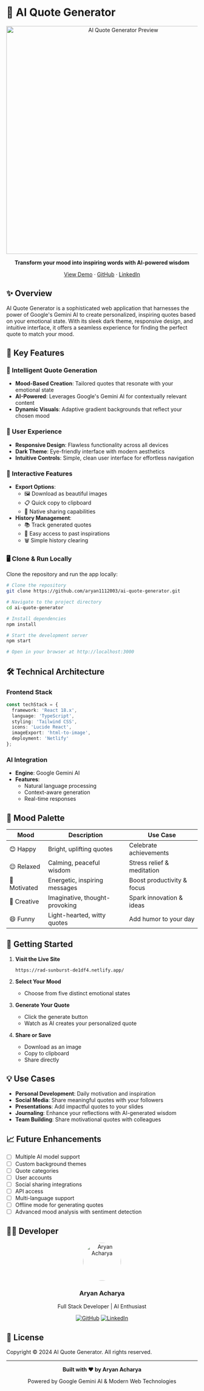 # 🌟 AI Quote Generator

<div align="center">
  <img src="![Screenshot 2025-01-12 124253](https://github.com/user-attachments/assets/5f9da6b9-e093-42b1-8c0b-c697244a1b51)
" alt="AI Quote Generator Preview" width="600px" />

  <p align="center">
    <strong>Transform your mood into inspiring words with AI-powered wisdom</strong>
  </p>

  <p align="center">
    <a href="https://rad-sunburst-de1df4.netlify.app/" target="_blank">View Demo</a>
    ·
    <a href="https://github.com/aryan1112003/ai-quote-generator" target="_blank">GitHub</a>
    ·
    <a href="https://www.linkedin.com/in/aryan-acharya-9b939b316/" target="_blank">LinkedIn</a>
  </p>
</div>

## ✨ Overview

AI Quote Generator is a sophisticated web application that harnesses the power of Google's Gemini AI to create personalized, inspiring quotes based on your emotional state. With its sleek dark theme, responsive design, and intuitive interface, it offers a seamless experience for finding the perfect quote to match your mood.

## 🎯 Key Features

### 🎨 Intelligent Quote Generation
- **Mood-Based Creation**: Tailored quotes that resonate with your emotional state
- **AI-Powered**: Leverages Google's Gemini AI for contextually relevant content
- **Dynamic Visuals**: Adaptive gradient backgrounds that reflect your chosen mood

### 📱 User Experience
- **Responsive Design**: Flawless functionality across all devices
- **Dark Theme**: Eye-friendly interface with modern aesthetics
- **Intuitive Controls**: Simple, clean user interface for effortless navigation

### 💫 Interactive Features
- **Export Options**:
  - 🖼️ Download as beautiful images
  - 📋 Quick copy to clipboard
  - 🔗 Native sharing capabilities
- **History Management**:
  - 📚 Track generated quotes
  - 🔄 Easy access to past inspirations
  - 🗑️ Simple history clearing

### 🖥️ Clone & Run Locally

Clone the repository and run the app locally:

```bash
# Clone the repository
git clone https://github.com/aryan1112003/ai-quote-generator.git

# Navigate to the project directory
cd ai-quote-generator

# Install dependencies
npm install

# Start the development server
npm start

# Open in your browser at http://localhost:3000
```

## 🛠️ Technical Architecture

### Frontend Stack
```typescript
const techStack = {
  framework: 'React 18.x',
  language: 'TypeScript',
  styling: 'Tailwind CSS',
  icons: 'Lucide React',
  imageExport: 'html-to-image',
  deployment: 'Netlify'
};
```

### AI Integration
- **Engine**: Google Gemini AI
- **Features**:
  - Natural language processing
  - Context-aware generation
  - Real-time responses

## 🎨 Mood Palette

| Mood       | Description                        | Use Case                          |
|------------|------------------------------------|------------------------------------|
| 😊 Happy   | Bright, uplifting quotes          | Celebrate achievements            |
| 😌 Relaxed | Calming, peaceful wisdom          | Stress relief & meditation        |
| 💪 Motivated | Energetic, inspiring messages    | Boost productivity & focus        |
| 🎨 Creative | Imaginative, thought-provoking    | Spark innovation & ideas          |
| 😄 Funny   | Light-hearted, witty quotes       | Add humor to your day             |

## 🚀 Getting Started

1. **Visit the Live Site**
   ```
   https://rad-sunburst-de1df4.netlify.app/
   ```

2. **Select Your Mood**
   - Choose from five distinct emotional states

3. **Generate Your Quote**
   - Click the generate button
   - Watch as AI creates your personalized quote

4. **Share or Save**
   - Download as an image
   - Copy to clipboard
   - Share directly

## 💡 Use Cases

- **Personal Development**: Daily motivation and inspiration
- **Social Media**: Share meaningful quotes with your followers
- **Presentations**: Add impactful quotes to your slides
- **Journaling**: Enhance your reflections with AI-generated wisdom
- **Team Building**: Share motivational quotes with colleagues

## 📈 Future Enhancements

- [ ] Multiple AI model support
- [ ] Custom background themes
- [ ] Quote categories
- [ ] User accounts
- [ ] Social sharing integrations
- [ ] API access
- [ ] Multi-language support
- [ ] Offline mode for generating quotes
- [ ] Advanced mood analysis with sentiment detection

## 👨‍💻 Developer

<div align="center">
  <img src="https://avatars.githubusercontent.com/aryan1112003" alt="Aryan Acharya" width="100px" style="border-radius: 50%;" />
  
  ### Aryan Acharya
  
  <p>Full Stack Developer | AI Enthusiast</p>
  
  [![GitHub](https://img.shields.io/badge/GitHub-aryan1112003-black?style=flat-square&logo=github)](https://github.com/aryan1112003)
  [![LinkedIn](https://img.shields.io/badge/LinkedIn-Aryan_Acharya-blue?style=flat-square&logo=linkedin)](https://www.linkedin.com/in/aryan-acharya-9b939b316/)
</div>

## 📝 License

Copyright © 2024 AI Quote Generator. All rights reserved.

---

<div align="center">
  <p>
    <strong>Built with ❤️ by Aryan Acharya</strong>
  </p>
  <p>
    Powered by Google Gemini AI & Modern Web Technologies
  </p>
</div>

